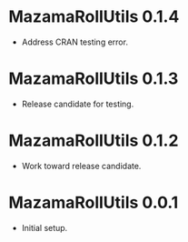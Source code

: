 # MazamaRollUtils 0.1.4

* Address CRAN testing error.

# MazamaRollUtils 0.1.3

* Release candidate for testing.

# MazamaRollUtils 0.1.2

* Work toward release candidate.

# MazamaRollUtils 0.0.1

* Initial setup.
